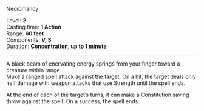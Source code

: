 Necromancy

Level: **2**   
Casting time: **1 Action**   
Range: **60 feet**   
Components: **V, S**   
Duration: **Concentration, up to 1 minute**   

---

A black beam of enervating energy springs from your finger toward a creature within range.  
Make a ranged spell attack against the target. On a hit, the target deals only half damage with weapon attacks that use Strength until the spell ends.  
  
At the end of each of the target’s turns, it can make a Constitution saving throw against the spell. On a success, the spell ends.